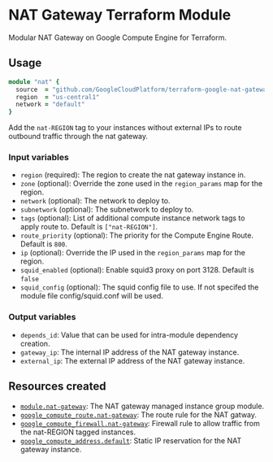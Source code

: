# NAT Gateway Terraform Module

Modular NAT Gateway on Google Compute Engine for Terraform.

## Usage

```ruby
module "nat" {
  source  = "github.com/GoogleCloudPlatform/terraform-google-nat-gateway"
  region  = "us-central1"
  network = "default"
}
```

Add the `nat-REGION` tag to your instances without external IPs to route outbound traffic through the nat gateway.

### Input variables

- `region` (required): The region to create the nat gateway instance in.
- `zone` (optional): Override the zone used in the `region_params` map for the region.
- `network` (optional): The network to deploy to.
- `subnetwork` (optional): The subnetwork to deploy to.
- `tags` (optional): List of additional compute instance network tags to apply route to. Default is `["nat-REGION"]`.
- `route_priority` (optional): The priority for the Compute Engine Route. Default is `800`.
- `ip` (optional): Override the IP used in the `region_params` map for the region.
- `squid_enabled` (optional): Enable squid3 proxy on port 3128. Default is `false`
- `squid_config` (optional): The squid config file to use. If not specifed the module file config/squid.conf will be used.

### Output variables 

- `depends_id`: Value that can be used for intra-module dependency creation.
- `gateway_ip`: The internal IP address of the NAT gateway instance.
- `external_ip`: The external IP address of the NAT gateway instance.

## Resources created

- [`module.nat-gateway`](https://github.com/GoogleCloudPlatform/terraform-google-managed-instance-group): The NAT gateway managed instance group module.
- [`google_compute_route.nat-gateway`](https://www.terraform.io/docs/providers/google/r/compute_route.html): The route rule for the NAT gatway.
- [`google_compute_firewall.nat-gateway`](https://www.terraform.io/docs/providers/google/r/compute_firewall.html): Firewall rule to allow traffic from the nat-REGION tagged instances.
- [`google_compute_address.default`](https://www.terraform.io/docs/providers/google/r/compute_address.html): Static IP reservation for the NAT gateway instance.